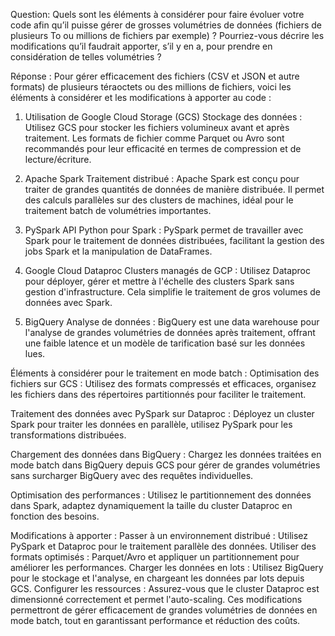 Question:
Quels sont les éléments à considérer pour faire évoluer votre code afin qu’il puisse gérer de grosses volumétries de données (fichiers de plusieurs To ou millions de fichiers par exemple) ? Pourriez-vous décrire les modifications qu’il faudrait apporter, s’il y en a, pour prendre en considération de telles volumétries ?

Réponse :
Pour gérer efficacement des fichiers (CSV et JSON et autre formats) de plusieurs téraoctets ou des millions de fichiers, voici les éléments à considérer et les modifications à apporter au code :

1. Utilisation de Google Cloud Storage (GCS)
Stockage des données : Utilisez GCS pour stocker les fichiers volumineux avant et après traitement. Les formats de fichier comme Parquet ou Avro sont recommandés pour leur efficacité en termes de compression et de lecture/écriture.

2. Apache Spark
Traitement distribué : Apache Spark est conçu pour traiter de grandes quantités de données de manière distribuée. Il permet des calculs parallèles sur des clusters de machines, idéal pour le traitement batch de volumétries importantes.

3. PySpark
API Python pour Spark : PySpark permet de travailler avec Spark pour le traitement de données distribuées, facilitant la gestion des jobs Spark et la manipulation de DataFrames.

4. Google Cloud Dataproc
Clusters managés de GCP : Utilisez Dataproc pour déployer, gérer et mettre à l'échelle des clusters Spark sans gestion d'infrastructure. Cela simplifie le traitement de gros volumes de données avec Spark.

5. BigQuery
Analyse de données : BigQuery est une data warehouse pour l'analyse de grandes volumétries de données après traitement, offrant une faible latence et un modèle de tarification basé sur les données lues.

Éléments à considérer pour le traitement en mode batch :
Optimisation des fichiers sur GCS : Utilisez des formats compressés et efficaces, organisez les fichiers dans des répertoires partitionnés pour faciliter le traitement.

Traitement des données avec PySpark sur Dataproc : Déployez un cluster Spark pour traiter les données en parallèle, utilisez PySpark pour les transformations distribuées.

Chargement des données dans BigQuery : Chargez les données traitées en mode batch dans BigQuery depuis GCS pour gérer de grandes volumétries sans surcharger BigQuery avec des requêtes individuelles.

Optimisation des performances : Utilisez le partitionnement des données dans Spark, adaptez dynamiquement la taille du cluster Dataproc en fonction des besoins.

Modifications à apporter :
Passer à un environnement distribué : Utilisez PySpark et Dataproc pour le traitement parallèle des données.
Utiliser des formats optimisés : Parquet/Avro et appliquer un partitionnement pour améliorer les performances.
Charger les données en lots : Utilisez BigQuery pour le stockage et l'analyse, en chargeant les données par lots depuis GCS.
Configurer les ressources : Assurez-vous que le cluster Dataproc est dimensionné correctement et permet l'auto-scaling.
Ces modifications permettront de gérer efficacement de grandes volumétries de données en mode batch, tout en garantissant performance et réduction des coûts.